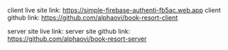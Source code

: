 <!-- client site links -->
client live site link: https://simple-firebase-authenti-fb5ac.web.app
client github link: https://github.com/alphaovi/book-resort-client

<!-- server site links -->
server site live link: 
server site github link: https://github.com/alphaovi/book-resort-server
